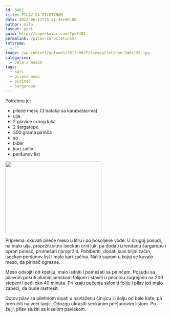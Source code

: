 ```yaml
---
id: 3482
title: PILAV SA PILETINOM
date: 2012-06-13T15:51:44+00:00
author: mila
layout: post
guid: http://superkuvar.com/?p=3482
permalink: /pilav-sa-piletinom/
totvreme:
  - ""
image: /wp-content/uploads/2012/06/Pilavsapiletinom-940x198.jpg
categories:
  - Jela s mesom
tags:
  - kari
  - pileće meso
  - pirinač
  - šargarepa
---
```

Potrebno je:

  * pileće meso (3 bataka sa karabatacima)
  * ulje
  * 2 glavice crnog luka
  * 2 šargarepe
  * 300 grama pirinča
  * so
  * biber
  * kari začin
  * peršunov list

<img class="alignnone size-medium wp-image-3493" title="Pilavsapiletinom" src="//superkuvar.com/wp-content/uploads/2012/06/Pilavsapiletinom-300x225.jpg" alt="" width="300" height="225" /> 

Priprema: skuvati pileće meso u litru i po posoljene vode. U drugoj posudi, na malo ulja, propržiti sitno iseckan crni luk, pa dodati izrendanu šargarepu i opran pirinač, promešati i propržiti. Pobiberiti, dodati suvi biljni začin, iseckan peršunov list i malo kari začina. Naliti supom u kojoj se kuvalo meso, da pirinač ogrezne.

Meso odvojiti od kostiju, malo isitniti i pomešati sa pirinčem. Posudu sa pilavom pokriti aluminijumskom folijom i staviti u pećnicu zagrejanu na 200 stepeni i peći oko 40 minuta. Pri kraju pečenja skloniti foliju i pilav još malo zapeći, da bude rastresit.

Gotov pilav sa piletinom sipati u navlaženu činijicu ili šolju od bele kafe, pa preručiti na veći tanjir. Odozgo ukrasiti seckanim peršunovim listom. Po želji, pilav služiti sa kiselom pavlakom.